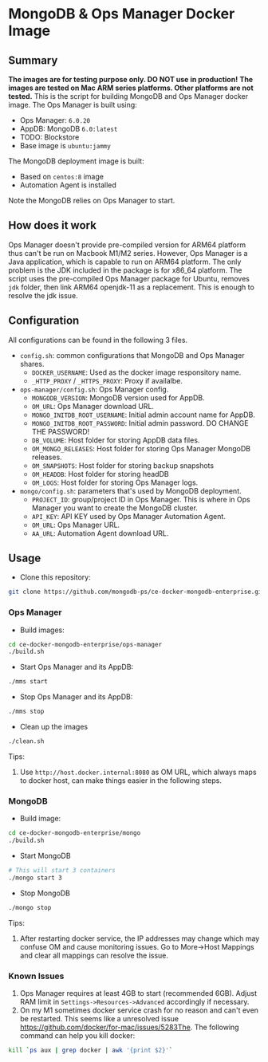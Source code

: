 # MongoDB & Ops Manager Docker Image

## Summary
**The images are for testing purpose only. DO NOT use in production!**
**The images are tested on Mac ARM series platforms. Other platforms are not tested.**
This is the script for building MongoDB and Ops Manager docker image.
The Ops Manager is built using:

- Ops Manager: `6.0.20`
- AppDB: MongoDB `6.0:latest`
- TODO: Blockstore
- Base image is `ubuntu:jammy`

The MongoDB deployment image is built:

- Based on `centos:8` image
- Automation Agent is installed

Note the MongoDB relies on Ops Manager to start.

## How does it work
Ops Manager doesn't provide pre-compiled version for ARM64 platform thus can't be run on Macbook M1/M2 series. However, Ops Manager is a Java application, which is capable to run on ARM64 platform. The only problem is the JDK included in the package is for x86_64 platform. The script uses the pre-compiled Ops Manager package for Ubuntu, removes `jdk` folder, then link ARM64 openjdk-11 as a replacement. This is enough to resolve the jdk issue.

## Configuration

All configurations can be found in the following 3 files.

- `config.sh`: common configurations that MongoDB and Ops Manager shares.
  - `DOCKER_USERNAME`: Used as the docker image responsitory name.
  - `_HTTP_PROXY` / `_HTTPS_PROXY`: Proxy if availalbe.
- `ops-manager/config.sh`: Ops Manager config.
  - `MONGODB_VERSION`: MongoDB version used for AppDB.
  - `OM_URL`: Ops Manager download URL.
  - `MONGO_INITDB_ROOT_USERNAME`: Initial admin account name for AppDB.
  - `MONGO_INITDB_ROOT_PASSWORD`: Initial admin password. DO CHANGE THE PASSWORD!
  - `DB_VOLUME`: Host folder for storing AppDB data files.
  - `OM_MONGO_RELEASES`: Host folder for storing Ops Manager MongoDB releases.
  - `OM_SNAPSHOTS`: Host folder for storing backup snapshots
  - `OM_HEADDB`: Host folder for storing headDB
  - `OM_LOGS`: Host folder for storing Ops Manager logs.
- `mongo/config.sh`: parameters that's used by MongoDB deployment.
  - `PROJECT_ID`: group/project ID in Ops Manager. This is where in Ops Manager you want to create the MongoDB cluster.
  - `API_KEY`: API KEY used by Ops Manager Automation Agent.
  - `OM_URL`: Ops Manager URL.
  - `AA_URL`: Automation Agent download URL.

## Usage

- Clone this repository:

```bash
git clone https://github.com/mongodb-ps/ce-docker-mongodb-enterprise.git
```

### Ops Manager

- Build images:

```bash
cd ce-docker-mongodb-enterprise/ops-manager
./build.sh
```

- Start Ops Manager and its AppDB:

```bash
./mms start
```

- Stop Ops Manager and its AppDB:

```bash
./mms stop
```

- Clean up the images

```bash
./clean.sh
```
Tips: 
1. Use `http://host.docker.internal:8080` as OM URL, which always maps to docker host, can make things easier in the following steps.

### MongoDB

- Build image:

```bash
cd ce-docker-mongodb-enterprise/mongo
./build.sh
```

- Start MongoDB

```bash
# This will start 3 containers
./mongo start 3
```

- Stop MongoDB

```bash
./mongo stop
```

Tips:
1. After restarting docker service, the IP addresses may change which may confuse OM and cause monitoring issues. Go to More->Host Mappings and clear all mappings can resolve the issue.

### Known Issues

1. Ops Manager requires at least 4GB to start (recommended 6GB). Adjust RAM limit in `Settings->Resources->Advanced` accordingly if necessary.
1. On my M1 sometimes docker service crash for no reason and can't even be restarted. This seems like a unresolved issue https://github.com/docker/for-mac/issues/5283The. The following command can help you kill docker:
```bash
kill `ps aux | grep docker | awk '{print $2}'`
```
